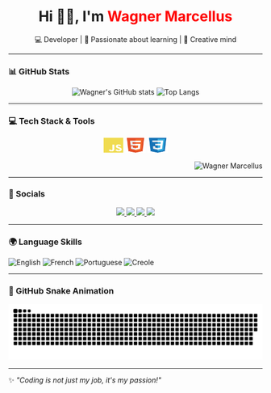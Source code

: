 <h1 align="center">Hi 🙋‍♂️, I'm <strong style="color: red;">Wagner Marcellus</strong></h1>
<p align="center">💻 Developer | 🚀 Passionate about learning | 🎨 Creative mind</p>

---

### 📊 GitHub Stats

<p align="center">
  <img src="https://github-readme-stats.vercel.app/api?username=wagnermarcellus&show_icons=true&theme=gotham&include_all_commits=true&count_private=true" alt="Wagner's GitHub stats" />
  <img src="https://github-readme-stats.vercel.app/api/top-langs/?username=wagnermarcellus&layout=compact&langs_count=7&theme=gotham" alt="Top Langs" />
</p>

---

### 💻 Tech Stack & Tools

<p align="center">
  <img alt="JavaScript" height="30" width="40" src="https://raw.githubusercontent.com/devicons/devicon/master/icons/javascript/javascript-plain.svg" />
  <img alt="HTML5" height="30" width="40" src="https://raw.githubusercontent.com/devicons/devicon/master/icons/html5/html5-original.svg" />
  <img alt="CSS3" height="30" width="40" src="https://raw.githubusercontent.com/devicons/devicon/master/icons/css3/css3-original.svg" />
</p>

<p align="right">
  <img src="https://avatars.githubusercontent.com/u/61642256?v=4" height="150" alt="Wagner Marcellus" />
</p>

---

### 📱 Socials

<p align="center">
  <a href="https://www.youtube.com/channel/UClryV4M_USYFKxl8r1zi3Gw" target="_blank">
    <img src="https://img.shields.io/badge/YouTube-FF0000?style=for-the-badge&logo=youtube&logoColor=white" />
  </a>
  <a href="https://instagram.com/wagnermarcellus" target="_blank">
    <img src="https://img.shields.io/badge/-Instagram-%23E4405F?style=for-the-badge&logo=instagram&logoColor=white" />
  </a>
  <a href="mailto:wagnermarcellus@gmail.com" target="_blank">
    <img src="https://img.shields.io/badge/-Gmail-%23333?style=for-the-badge&logo=gmail&logoColor=white" />
  </a>
  <a href="https://br.linkedin.com/in/wagner-marcellus-2340b5173" target="_blank">
    <img src="https://img.shields.io/badge/-LinkedIn-%230077B5?style=for-the-badge&logo=linkedin&logoColor=white" />
  </a>
</p>

---

### 🌍 Language Skills

<p>
  <img height="30" width="40" src="https://www.countryflags.com/wp-content/uploads/united-states-of-america-flag-png-large.png" alt="English" title="English" />
  <img height="30" width="40" src="https://cdn.countryflags.com/thumbs/france/flag-400.png" alt="French" title="Français" />
  <img height="30" width="40" src="https://cdn.countryflags.com/thumbs/portugal/flag-800.png" alt="Portuguese" title="Português" />
  <img height="30" width="40" src="https://cdn.countryflags.com/thumbs/haiti/flag-800.png" alt="Creole" title="Kreyòl Ayisyen" />
</p>

---

### 🐍 GitHub Snake Animation

<p align="center">
  <img src="https://github.com/wagnermarcellus/rocket/blob/d0ffa012b453544634a59b6d4edda43e866986b8/github-contribution-grid-snake.svg" alt="Snake animation" />
</p>

---

✨ *"Coding is not just my job, it's my passion!"*
